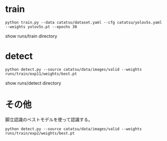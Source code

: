 # train

```shell
python train.py --data catatsu/dataset.yaml --cfg catatsu/yolov5s.yaml --weights yolov5s.pt --epochs 30
```

show runs/train directory

# detect

```shell
python detect.py --source catatsu/data/images/valid --weights runs/train/exp11/weights/best.pt
```

show runs/detect directory

# その他

脚立認識のベストモデルを使って認識する。

```shell
python detect.py --source catatsu/data/images/valid --weights runs/train/exp2/weights/best.pt
```
